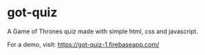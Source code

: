 # got-quiz
A Game of Thrones quiz made with simple html, css and javascript.

For a demo, visit: https://got-quiz-1.firebaseapp.com/
